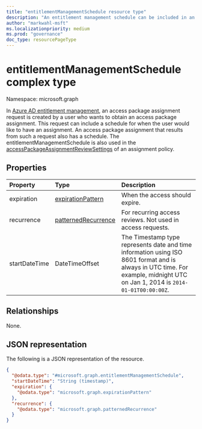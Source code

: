 ```yaml
---
title: "entitlementManagementSchedule resource type"
description: "An entitlement management schedule can be included in an access package assignment request and is present in an access package assignment."
author: "markwahl-msft"
ms.localizationpriority: medium
ms.prod: "governance"
doc_type: resourcePageType
---
```

# entitlementManagementSchedule complex type

Namespace: microsoft.graph

In [Azure AD entitlement management](entitlementmanagement-overview.md), an access package assignment request is created by a user who wants to obtain an access package assignment. This request can include a schedule for when the user would like to have an assignment.  An access package assignment that results from such a request also has a schedule.  The entitlementManagementSchedule is also used in the [accessPackageAssignmentReviewSettings](accesspackageassignmentreviewsettings.md) of an assignment policy.

## Properties
|Property|Type|Description|
|:---|:---|:---|
|expiration|[expirationPattern](../resources/expirationpattern.md)|When the access should expire.|
|recurrence|[patternedRecurrence](../resources/patternedrecurrence.md)|For recurring access reviews.  Not used in access requests.|
|startDateTime|DateTimeOffset|The Timestamp type represents date and time information using ISO 8601 format and is always in UTC time. For example, midnight UTC on Jan 1, 2014 is `2014-01-01T00:00:00Z`.|

## Relationships
None.
## JSON representation
The following is a JSON representation of the resource.
<!-- {
  "blockType": "resource",
  "@odata.type": "microsoft.graph.entitlementManagementSchedule"
}
-->
``` json
{
  "@odata.type": "#microsoft.graph.entitlementManagementSchedule",
  "startDateTime": "String (timestamp)",
  "expiration": {
    "@odata.type": "microsoft.graph.expirationPattern"
  },
  "recurrence": {
    "@odata.type": "microsoft.graph.patternedRecurrence"
  }
}
```


